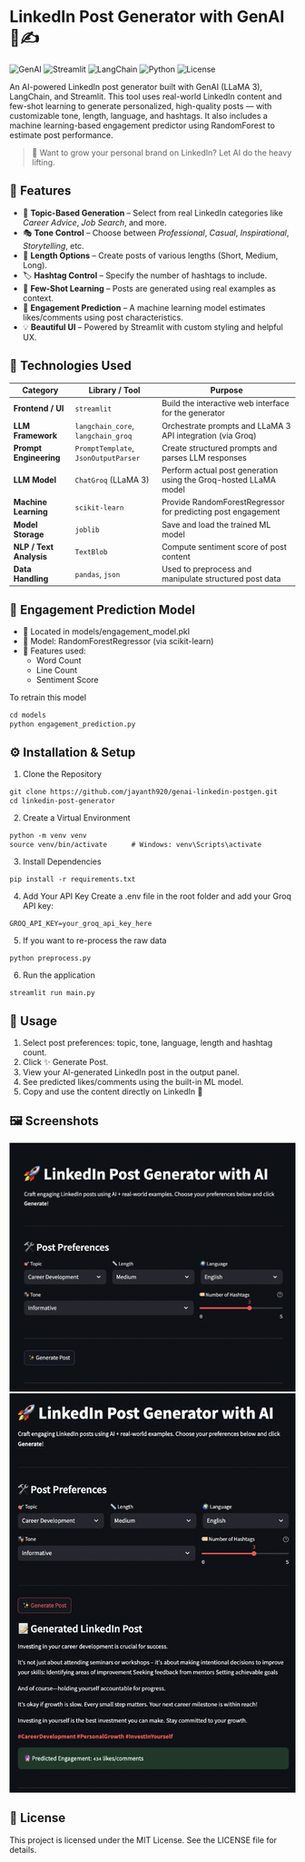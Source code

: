 # LinkedIn Post Generator with GenAI 🧠✍️

![GenAI](https://img.shields.io/badge/GenAI-LLaMA3-orange)
![Streamlit](https://img.shields.io/badge/Built_with-Streamlit-red)
![LangChain](https://img.shields.io/badge/LLM-Powered_by_LangChain-blueviolet)
![Python](https://img.shields.io/badge/Python-3.9%2B-yellow)
![License](https://img.shields.io/badge/license-MIT-blue)

An AI-powered LinkedIn post generator built with GenAI (LLaMA 3), LangChain, and Streamlit. This tool uses real-world LinkedIn content and few-shot learning to generate personalized, high-quality posts — with customizable tone, length, language, and hashtags. It also includes a machine learning-based engagement predictor using RandomForest to estimate post performance.

> 💬 Want to grow your personal brand on LinkedIn? Let AI do the heavy lifting.

## 🚀 Features

- 🎯 **Topic-Based Generation** – Select from real LinkedIn categories like *Career Advice*, *Job Search*, and more.
- 🎭 **Tone Control** – Choose between *Professional*, *Casual*, *Inspirational*, *Storytelling*, etc.
- 📏 **Length Options** – Create posts of various lengths (Short, Medium, Long).
- 🏷️ **Hashtag Control** – Specify the number of hashtags to include.
- 🧠 **Few-Shot Learning** – Posts are generated using real examples as context.
- 🔮 **Engagement Prediction** – A machine learning model estimates likes/comments using post characteristics.
- 💡 **Beautiful UI** – Powered by Streamlit with custom styling and helpful UX.


## 🧠 Technologies Used


| Category             | Library / Tool            | Purpose                                                                 |
|----------------------|---------------------------|-------------------------------------------------------------------------|
| **Frontend / UI**     | `streamlit`               | Build the interactive web interface for the generator                 |
| **LLM Framework**     | `langchain_core`, `langchain_groq` | Orchestrate prompts and LLaMA 3 API integration (via Groq)            |
| **Prompt Engineering**| `PromptTemplate`, `JsonOutputParser` | Create structured prompts and parses LLM responses                    |
| **LLM Model**         | `ChatGroq` (LLaMA 3)      | Perform actual post generation using the Groq-hosted LLaMA model      |
| **Machine Learning**  | `scikit-learn`            | Provide RandomForestRegressor for predicting post engagement          |
| **Model Storage**     | `joblib`                  | Save and load the trained ML model                                   |
| **NLP / Text Analysis**| `TextBlob`               | Compute sentiment score of post content                               |
| **Data Handling**     | `pandas`, `json`          | Used to preprocess and manipulate structured post data                 |


## 🧪 Engagement Prediction Model

- 📍 Located in models/engagement_model.pkl
- 🤖 Model: RandomForestRegressor (via scikit-learn)
- 🧾 Features used:
  - Word Count
  - Line Count
  - Sentiment Score

To retrain this model
```
cd models
python engagement_prediction.py
```

## ⚙️ Installation & Setup
1. Clone the Repository
```
git clone https://github.com/jayanth920/genai-linkedin-postgen.git
cd linkedin-post-generator
```
2. Create a Virtual Environment
```
python -m venv venv
source venv/bin/activate      # Windows: venv\Scripts\activate
```
3. Install Dependencies
```
pip install -r requirements.txt
```
4. Add Your API Key
Create a .env file in the root folder and add your Groq API key:
```
GROQ_API_KEY=your_groq_api_key_here
```
5. If you want to re-process the raw data 
```
python preprocess.py
```
6. Run the application
```
streamlit run main.py
```

## 📌 Usage
1. Select post preferences: topic, tone, language, length and hashtag count.
2. Click ✨ Generate Post.
3. View your AI-generated LinkedIn post in the output panel.
4. See predicted likes/comments using the built-in ML model.
5. Copy and use the content directly on LinkedIn 🚀

## 🖼️ Screenshots
![Project Screenshot](/screenshots/form.png)
![Project Screenshot](/screenshots/post.png)


## 📄 License
This project is licensed under the MIT License. See the LICENSE file for details.
